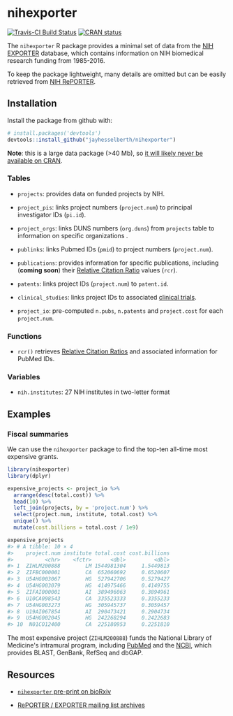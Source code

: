 
nihexporter
===========

[![Travis-CI Build Status](https://travis-ci.org/jayhesselberth/nihexporter.png?branch=master)](https://travis-ci.org/jayhesselberth/nihexporter) [![CRAN status](https://www.r-pkg.org/badges/version/nihexporter)](https://www.r-pkg.org/badges/version/nihexporter)

The `nihexporter` R package provides a minimal set of data from the [NIH EXPORTER](http://exporter.nih.gov/default.aspx) database, which contains information on NIH biomedical research funding from 1985-2016.

To keep the package lightweight, many details are omitted but can be easily retrieved from [NIH RePORTER](https://projectreporter.nih.gov/).

Installation
------------

Install the package from github with:

``` r
# install.packages('devtools')
devtools::install_github("jayhesselberth/nihexporter")
```

**Note**: this is a large data package (&gt;40 Mb), so [it will likely never be available on CRAN](http://thecoatlessprofessor.com/programming/size-and-limitations-of-packages-on-cran/).

### Tables

-   `projects`: provides data on funded projects by NIH.

-   `project_pis`: links project numbers (`project.num`) to principal investigator IDs (`pi.id`).

-   `project_orgs`: links DUNS numbers (`org.duns`) from `projects` table to information on specific organizations .

-   `publinks`: links Pubmed IDs (`pmid`) to project numbers (`project.num`).

-   `publications`: provides information for specific publications, including (**coming soon**) their [Relative Citation Ratio](https://icite.od.nih.gov) values (`rcr`).

-   `patents`: links project IDs (`project.num`) to `patent.id`.

-   `clinical_studies`: links project IDs to associated [clinical trials](https://clinicaltrials.gov/).

-   `project_io`: pre-computed `n.pubs`, `n.patents` and `project.cost` for each `project.num`.

### Functions

-   `rcr()` retrieves [Relative Citation Ratios](https://icite.od.nih.gov/) and associated information for PubMed IDs.

### Variables

-   `nih.institutes`: 27 NIH institutes in two-letter format

Examples
--------

### Fiscal summaries

We can use the `nihexporter` package to find the top-ten all-time most expensive grants.

``` r
library(nihexporter)
library(dplyr)

expensive_projects <- project_io %>%
  arrange(desc(total.cost)) %>%
  head(10) %>%
  left_join(projects, by = 'project.num') %>%
  select(project.num, institute, total.cost) %>% 
  unique() %>%
  mutate(cost.billions = total.cost / 1e9)

expensive_projects
#> # A tibble: 10 × 4
#>    project.num institute total.cost cost.billions
#>          <chr>    <fctr>      <dbl>         <dbl>
#> 1  ZIHLM200888        LM 1544981304     1.5449813
#> 2  ZIFBC000001        CA  652060692     0.6520607
#> 3  U54HG003067        HG  527942706     0.5279427
#> 4  U54HG003079        HG  414975466     0.4149755
#> 5  ZIFAI000001        AI  389496063     0.3894961
#> 6  U10CA098543        CA  335523333     0.3355233
#> 7  U54HG003273        HG  305945737     0.3059457
#> 8  U19AI067854        AI  290473421     0.2904734
#> 9  U54HG002045        HG  242268294     0.2422683
#> 10  N01CO12400        CA  225180953     0.2251810
```

The most expensive project (`ZIHLM200888`) funds the National Library of Medicine's intramural program, including [PubMed](pubmed.com) and the [NCBI](https://www.ncbi.nlm.nih.gov/), which provides BLAST, GenBank, RefSeq and dbGAP.

Resources
---------

-   [`nihexporter` pre-print on bioRxiv](http://biorxiv.org/content/early/2015/12/02/033456)

-   [RePORTER / EXPORTER mailing list archives](https://list.nih.gov/cgi-bin/wa.exe?A0=NIH-REPORT-PUBLIC-L)
